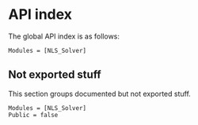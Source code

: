 # API index 

The global API index is as follows:

```@index
Modules = [NLS_Solver]
```

## Not exported stuff

This section groups documented but not exported stuff.

```@autodocs
Modules = [NLS_Solver]
Public = false
```
